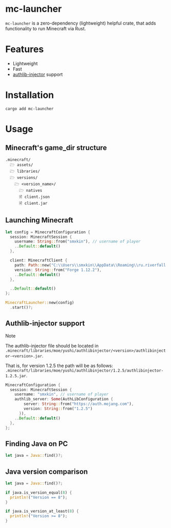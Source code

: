# mc-launcher
``mc-launcher`` is a zero-dependency (lightweight) helpful crate, that adds functionality to run Minecraft via Rust.

# Features
* Lightweight
* Fast
* [authlib-injector](http://github.com/yushijinhun/authlib-injector/) support

# Installation

```shell
cargo add mc-launcher
```

# Usage
## Minecraft's game_dir structure
```
.minecraft/
  🗁 assets/
  🗁 libraries/
  🗁 versions/
    🗁 <version_name>/
      🗁 natives
      🖹 client.json
      🖹 client.jar
```

## Launching Minecraft
```rust
let config = MinecraftConfiguration {
  session: MinecraftSession {
    username: String::from("smxkin"), // username of player
    ..Default::default()
  },

  client: MinecraftClient {
    path: Path::new("C:\\Users\\smxkin\\AppData\\Roaming\\ru.riverfall.launcher\\clients\\technorpg").to_path_buf(),
    version: String::from("Forge 1.12.2"),
    ..Default::default()
  },

  ..Default::default()
};

MinecraftLauncher::new(config)
  .start()?;
```

## Authlib-injector support

> [!NOTE]
> The authlib-injector file should be located in ``.minecraft/libraries/moe/yushi/authlibinjector/<version>/authlibinjector-<version>.jar``.
>
> That is, for version 1.2.5 the path will be as follows: ``.minecraft/libraries/moe/yushi/authlibinjector/1.2.5/authlibinjector-1.2.5.jar``.

```rust
MinecraftConfiguration {
  session: MinecraftSession {
    username: "smxkin", // username of player
    authlib_server: Some(AuthLibConfiguration {
        server: String::from("https://auth.mojang.com"),
        version: String::from("1.2.5")
      }),
    ..Default::default()
  },
};
```

## Finding Java on PC
```rust
let java = Java::find()?;
```

## Java version comparison
```rust
let java = Java::find()?;

if java.is_version_equal(8) {
  println!("Version == 8");
}

if java.is_version_at_least(8) {
  println!("Version >= 8");
}
```